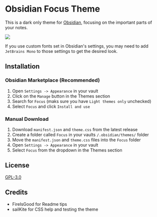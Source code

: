 # Obsidian Focus Theme

This is a dark only theme for [Obsidian](https://obsidian.md/), focusing on the important parts of your notes.

![](https://raw.githubusercontent.com/mProjectsCode/obsidian-focus-theme/master/FocusThemeImageFull.png)

If you use custom fonts set in Obsidian's settings, you may need to add `JetBrains Mono` to those settings to get the desired look.

## Installation

### Obsidian Marketplace (Recommended)

1. Open `Settings -> Appearance` in your vault
2. Click on the `Manage` button in the Themes section
3. Search for `Focus` (maks sure you have `Light themes only` unchecked)
4. Select `Focus` and click `Install and use`

### Manual Download

1. Download `manifest.json` and `theme.css` from the latest release
2. Create a folder called `Focus` in your vaults `/.obsidian/themes/` folder
3. Move the `manifest.json` and `theme.css` files into the `Focus` folder
4. Open `Settings -> Appearance` in your vault
5. Select `Focus` from the dropdown in the Themes section

## License

[GPL-3.0](https://choosealicense.com/licenses/gpl-3.0/)

## Credits

- FireIsGood for Readme tips
- sailKite for CSS help and testing the theme
